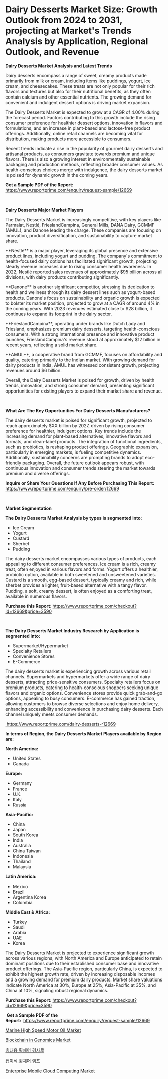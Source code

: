 <p><h1>Dairy Desserts Market Size: Growth Outlook from 2024 to 2031, projecting at Market's Trends Analysis by Application, Regional Outlook, and Revenue</h1></p><p><strong>Dairy Desserts Market Analysis and Latest Trends</strong></p>
<p><p>Dairy desserts encompass a range of sweet, creamy products made primarily from milk or cream, including items like puddings, yogurt, ice cream, and cheesecakes. These treats are not only popular for their rich flavors and textures but also for their nutritional benefits, as they often contain calcium and other essential nutrients. The growing demand for convenient and indulgent dessert options is driving market expansion.</p><p>The Dairy Desserts Market is expected to grow at a CAGR of 4.00% during the forecast period. Factors contributing to this growth include the rising consumer preference for healthier dessert options, innovation in flavors and formulations, and an increase in plant-based and lactose-free product offerings. Additionally, online retail channels are becoming vital for distribution, making products more accessible to consumers.</p><p>Recent trends indicate a rise in the popularity of gourmet dairy desserts and artisanal products, as consumers gravitate towards premium and unique flavors. There is also a growing interest in environmentally sustainable packaging and production methods, reflecting broader consumer values. As health-conscious choices merge with indulgence, the dairy desserts market is poised for dynamic growth in the coming years.</p></p>
<p><strong>Get a Sample PDF of the Report:&nbsp;</strong> <a href="https://www.reportprime.com/enquiry/request-sample/12669">https://www.reportprime.com/enquiry/request-sample/12669</a></p>
<p>&nbsp;</p>
<p><strong>Dairy Desserts Major Market Players</strong></p>
<p><p>The Dairy Desserts Market is increasingly competitive, with key players like Parmalat, Nestlé, FrieslandCampina, General Mills, DANA Dairy, GCMMF (AMUL), and Danone leading the charge. These companies are focusing on innovation, product diversification, and sustainability to capture market share.</p><p>**Nestlé** is a major player, leveraging its global presence and extensive product lines, including yogurt and pudding. The company's commitment to health-focused dairy options has facilitated significant growth, projecting steady revenue increases due to rising consumer health awareness. In 2022, Nestlé reported sales revenues of approximately $95 billion across all divisions, with dairy products contributing significantly.</p><p>**Danone** is another significant competitor, stressing its dedication to health and wellness through its dairy dessert lines such as yogurt-based products. Danone's focus on sustainability and organic growth is expected to bolster its market position, projected to grow at a CAGR of around 4% in the coming years. With 2023 revenues estimated close to $28 billion, it continues to expand its footprint in the dairy sector.</p><p>**FrieslandCampina**, operating under brands like Dutch Lady and Friesland, emphasizes premium dairy desserts, targeting health-conscious consumers. With a strong international presence and innovative product launches, FrieslandCampina's revenue stood at approximately $12 billion in recent years, reflecting a solid market share.</p><p>**AMUL**, a cooperative brand from GCMMF, focuses on affordability and quality, catering primarily to the Indian market. With growing demand for dairy products in India, AMUL has witnessed consistent growth, projecting revenues around $6 billion.</p><p>Overall, the Dairy Desserts Market is poised for growth, driven by health trends, innovation, and strong consumer demand, presenting significant opportunities for existing players to expand their market share and revenue.</p></p>
<p>&nbsp;</p>
<p><strong>What Are The Key Opportunities For Dairy Desserts Manufacturers?</strong></p>
<p><p>The dairy desserts market is poised for significant growth, projected to reach approximately $XX billion by 2027, driven by rising consumer preference for healthier, indulgent options. Key trends include the increasing demand for plant-based alternatives, innovative flavors and formats, and clean-label products. The integration of functional ingredients, such as probiotics, is reshaping product offerings. Geographic expansion, particularly in emerging markets, is fueling competitive dynamics. Additionally, sustainability concerns are prompting brands to adopt eco-friendly packaging. Overall, the future outlook appears robust, with continuous innovation and consumer trends steering the market towards premium and diverse offerings.</p></p>
<p><strong>Inquire or Share Your Questions If Any Before Purchasing This Report:</strong> <a href="https://www.reportprime.com/enquiry/pre-order/12669">https://www.reportprime.com/enquiry/pre-order/12669</a></p>
<p>&nbsp;</p>
<p><strong>Market Segmentation</strong></p>
<p><strong>The Dairy Desserts Market Analysis by types is segmented into:</strong></p>
<p><ul><li>Ice Cream</li><li>Yogurt</li><li>Custard</li><li>Sherbet</li><li>Pudding</li></ul></p>
<p><p>The dairy desserts market encompasses various types of products, each appealing to different consumer preferences. Ice cream is a rich, creamy treat, often enjoyed in various flavors and forms. Yogurt offers a healthier, probiotic option, available in both sweetened and unsweetened varieties. Custard is a smooth, egg-based dessert, typically creamy and rich, while sherbet provides a lighter, fruit-based alternative with a tangy flavor. Pudding, a soft, creamy dessert, is often enjoyed as a comforting treat, available in numerous flavors.</p></p>
<p><strong>Purchase this Report:&nbsp;</strong><a href="https://www.reportprime.com/checkout?id=12669&price=3590">https://www.reportprime.com/checkout?id=12669&price=3590</a></p>
<p>&nbsp;</p>
<p><strong>The Dairy Desserts Market Industry Research by Application is segmented into:</strong></p>
<p><ul><li>Supermarket/Hypermarket</li><li>Specialty Retailers</li><li>Convenience Stores</li><li>E-Commerce</li></ul></p>
<p><p>The dairy desserts market is experiencing growth across various retail channels. Supermarkets and hypermarkets offer a wide range of dairy desserts, attracting price-sensitive consumers. Specialty retailers focus on premium products, catering to health-conscious shoppers seeking unique flavors and organic options. Convenience stores provide quick grab-and-go options, appealing to busy consumers. E-commerce has gained traction, allowing customers to browse diverse selections and enjoy home delivery, enhancing accessibility and convenience in purchasing dairy desserts. Each channel uniquely meets consumer demands.</p></p>
<p><a href="https://www.reportprime.com/dairy-desserts-r12669">&nbsp;https://www.reportprime.com/dairy-desserts-r12669</a></p>
<p><strong>In terms of Region, the Dairy Desserts Market Players available by Region are:</strong></p>
<p>
    <p> <strong> North America: </strong>
        <ul>
            <li>United States</li>
            <li>Canada</li>
        </ul>
        </p> 
    <p> <strong> Europe: </strong>
        <ul>
            <li>Germany</li>
            <li>France</li>
            <li>U.K.</li>
            <li>Italy</li>
            <li>Russia</li>
        </ul>
        </p> 
    <p> <strong> Asia-Pacific: </strong>
        <ul>
            <li>China</li>
            <li>Japan</li>
            <li>South Korea</li>
            <li>India</li>
            <li>Australia</li>
            <li>China Taiwan</li>
            <li>Indonesia</li>
            <li>Thailand</li>
            <li>Malaysia</li>
        </ul>
        </p> 
    <p> <strong> Latin America: </strong>
        <ul>
            <li>Mexico</li>
            <li>Brazil</li>
            <li>Argentina Korea</li>
            <li>Colombia</li>
        </ul>
        </p> 
    <p> <strong> Middle East & Africa: </strong>
        <ul>
            <li>Turkey</li>
            <li>Saudi</li>
            <li>Arabia</li>
            <li>UAE</li>
            <li>Korea</li>
        </ul>
    </p>
    </p>
<p><p>The Dairy Desserts Market is projected to experience significant growth across various regions, with North America and Europe anticipated to retain dominant positions due to their established consumer base and innovative product offerings. The Asia-Pacific region, particularly China, is expected to exhibit the highest growth rate, driven by increasing disposable incomes and a growing demand for premium dairy products. Market share valuations indicate North America at 30%, Europe at 25%, Asia-Pacific at 35%, and China at 10%, signaling robust regional dynamics.</p></p>
<p><strong>Purchase this Report: </strong><a href="https://www.reportprime.com/checkout?id=12669&price=3590">https://www.reportprime.com/checkout?id=12669&price=3590</a></p>
<p>&nbsp;<strong>Get a Sample PDF of the Report:&nbsp;&nbsp;</strong><a href="https://www.reportprime.com/enquiry/request-sample/12669">https://www.reportprime.com/enquiry/request-sample/12669</a></p>
<p><strong></strong></p>
<p><p><a href="https://issuu.com/reportprime-2/docs/marine-high-speed-motor-oil-market-_4bb28ed042de4b">Marine High Speed Motor Oil Market</a></p><p><a href="https://www.linkedin.com/pulse/blockchain-genomics-market-forecast-global-trends-8buoe?trackingId=mXFjfFI4SviVYYD8%2BNrVgg%3D%3D">Blockchain in Genomics Market</a></p><p><a href="https://medium.com/@macking460/%ED%9C%B4%EB%8C%80%EC%9A%A9-%ED%9C%A0%EC%B2%B4%EC%96%B4-%EB%9E%A8%ED%94%84-%EC%8B%9C%EC%9E%A5-%EA%B7%9C%EB%AA%A8-%EC%A0%90%EC%9C%A0%EC%9C%A8-%EB%B0%8F-%EB%8F%99%ED%96%A5-%EB%B6%84%EC%84%9D-%EB%B3%B4%EA%B3%A0%EC%84%9C-%EC%9A%A9%EB%8F%84%EB%B3%84-%EA%B3%B5%EA%B3%B5-%EC%9E%A5%EC%86%8C-%EA%B5%90%ED%86%B5-%EB%8F%84%EA%B5%AC-%EA%B0%9C%EC%9D%B8-%EA%B8%B0%ED%83%80-%EC%9B%90%EC%9E%90%EC%9E%AC%EB%B3%84-2031%EB%85%84%EA%B9%8C%EC%A7%80%EC%9D%98-%EC%98%88%EC%B8%A1-45e5611df4b4">휴대용 휠체어 경사로</a></p><p><a href="https://medium.com/@gabrielblanda5656/%EC%A0%91%EC%9D%B4%EC%8B%9D-%ED%9C%A0%EC%B2%B4%EC%96%B4-%EA%B2%BD%EC%82%AC%EB%A1%9C-%EC%8B%9C%EC%9E%A5-%EA%B7%9C%EB%AA%A8-%EC%84%B1%EC%9E%A5-%EB%B0%8F-%EC%82%B0%EC%97%85-%EB%B6%84%EC%84%9D-%EC%8B%9C%EC%9E%A5-%EC%84%B8%EB%B6%84%ED%99%94-%EB%B0%8F-%EC%A7%80%EC%97%AD-%ED%86%B5%EC%B0%B0%EB%A0%A5%EA%B3%BC-2031%EB%85%84%EA%B9%8C%EC%A7%80%EC%9D%98-%EC%98%88%EC%B8%A1-98c8d13aa9ae">접이식 휠체어 램프</a></p><p><a href="https://www.linkedin.com/pulse/market-dynamics-future-trends-global-enterprise-mobile-t10qe?trackingId=dE42dR3xRHCCcS0KNNYE0w%3D%3D">Enterprise Mobile Cloud Computing Market</a></p></p>